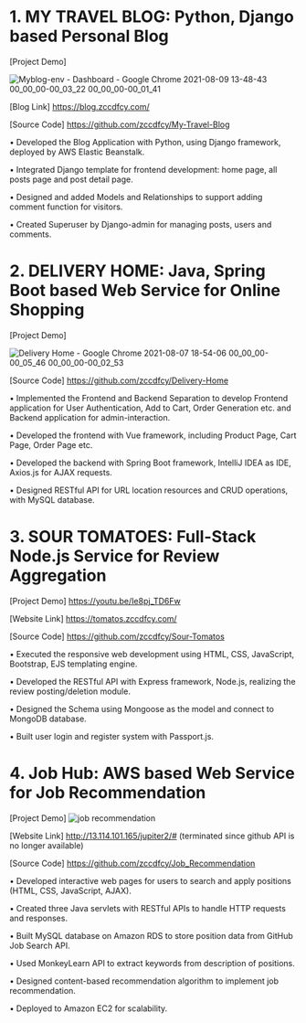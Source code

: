 

# 1. MY TRAVEL BLOG: Python, Django based Personal Blog

[Project Demo] 

![Myblog-env - Dashboard - Google Chrome 2021-08-09 13-48-43 00_00_00-00_03_22 00_00_00-00_01_41](https://user-images.githubusercontent.com/55950547/128789629-61b8f774-4349-466d-8744-defd771cc524.gif)


[Blog Link] https://blog.zccdfcy.com/

[Source Code] https://github.com/zccdfcy/My-Travel-Blog

•	Developed the Blog Application with Python, using Django framework, deployed by AWS Elastic Beanstalk.

•	Integrated Django template for frontend development: home page, all posts page and post detail page.

•	Designed and added Models and Relationships to support adding comment function for visitors. 

•	Created Superuser by Django-admin for managing posts, users and comments.


# 2. DELIVERY HOME: Java, Spring Boot based Web Service for Online Shopping

[Project Demo] 

![Delivery Home - Google Chrome 2021-08-07 18-54-06 00_00_00-00_05_46 00_00_00-00_02_53](https://user-images.githubusercontent.com/55950547/128789411-b10fc389-b65a-4c6a-8782-2fa397a84af0.gif)

[Source Code] https://github.com/zccdfcy/Delivery-Home

•	Implemented the Frontend and Backend Separation to develop Frontend application for User Authentication, Add to Cart, Order Generation etc. and Backend application for admin-interaction. 

•	Developed the frontend with Vue framework, including Product Page, Cart Page, Order Page etc.

•	Developed the backend with Spring Boot framework, IntelliJ IDEA as IDE, Axios.js for AJAX requests. 

•	Designed RESTful API for URL location resources and CRUD operations, with MySQL database.


# 3. SOUR TOMATOES: Full-Stack Node.js Service for Review Aggregation

[Project Demo] https://youtu.be/Ie8pj_TD6Fw

[Website Link] https://tomatos.zccdfcy.com/

[Source Code] https://github.com/zccdfcy/Sour-Tomatos

•	Executed the responsive web development using HTML, CSS, JavaScript, Bootstrap, EJS templating engine. 

•	Developed the RESTful API with Express framework, Node.js, realizing the review posting/deletion module.

•	Designed the Schema using Mongoose as the model and connect to MongoDB database.

•	Built user login and register system with Passport.js.


# 4. Job Hub: AWS based Web Service for Job Recommendation

[Project Demo] ![job recommendation](https://user-images.githubusercontent.com/55950547/128788102-a632a361-01e1-4da7-8c20-a2d9f4b72bf9.gif)


[Website Link] http://13.114.101.165/jupiter2/# (terminated since github API is no longer available)

[Source Code] https://github.com/zccdfcy/Job_Recommendation

• Developed interactive web pages for users to search and apply positions (HTML, CSS, JavaScript, AJAX).

• Created three Java servlets with RESTful APIs to handle HTTP requests and responses.

• Built MySQL database on Amazon RDS to store position data from GitHub Job Search API.

• Used MonkeyLearn API to extract keywords from description of positions.

• Designed content-based recommendation algorithm to implement job recommendation.

• Deployed to Amazon EC2 for scalability.

